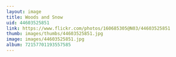 ```yaml
---
layout: image
title: Woods and Snow
uid: 44603525851
link: https://www.flickr.com/photos/160685305@N03/44603525851
thumb: images/thumbs/44603525851.jpg
image: images/44603525851.jpg
album: 72157701193557585
---
```


